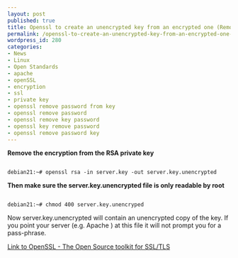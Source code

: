 ```yaml
---
layout: post
published: true
title: Openssl to create an unencrypted key from an encrypted one (Remove password)
permalink: /openssl-to-create-an-unencrypted-key-from-an-encrypted-one-remove-password/
wordpress_id: 280
categories:
- News
- Linux
- Open Standards
- apache
- openSSL
- encryption
- ssl
- private key
- openssl remove password from key
- openssl remove password
- openssl remove key password
- openssl key remove password
- openssl remove password key
---
```

<strong>Remove the encryption from the RSA private key</strong>

```

debian21:~# openssl rsa -in server.key -out server.key.unencrypted

```


<strong>Then make sure the server.key.unencrypted file is only readable by root</strong>

```

debian21:~# chmod 400 server.key.unencryped

```


Now server.key.unencrypted will contain an unencrypted copy of the key. If you point your server (e.g. Apache ) at this file it will not prompt you for a pass-phrase.


<a href="http://www.openssl.org/">Link to OpenSSL - The Open Source toolkit for SSL/TLS</a>

